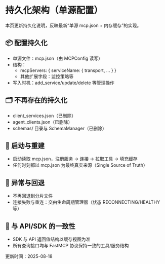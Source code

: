 # 持久化架构（单源配置）

本页更新持久化说明，反映最新“单源 mcp.json + 内存缓存”的实现。

## 📦 配置持久化
- 单源文件：mcp.json（由 MCPConfig 读写）
- 结构：
  - mcpServers: { serviceName: { transport, ... } }
  - 其他扩展字段：监控策略等
- 写入时机：add_service/update/delete 等管理操作

## 🗂️ 不再存在的持久化
- client_services.json（已删除）
- agent_clients.json（已删除）
- schemas/ 目录与 SchemaManager（已删除）

## 🔄 启动与重建
- 启动读取 mcp.json，注册服务 → 连接 → 拉取工具 → 填充缓存
- 任何时刻都以 mcp.json 为最终真实来源（Single Source of Truth）

## 🧯 异常与回退
- 不再回退到分片文件
- 连接失败与重连：交由生命周期管理器（状态 RECONNECTING/HEALTHY 等）

## 📘 与 API/SDK 的一致性
- SDK 与 API 返回值结构以缓存视图为准
- 所有查询接口均与 FastMCP 协议保持一致的工具/服务结构

更新时间：2025-08-18

